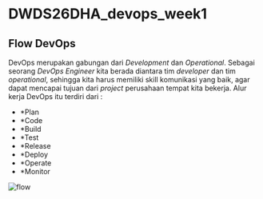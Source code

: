 # DWDS26DHA_devops_week1

## Flow DevOps
  DevOps merupakan gabungan dari *Development* dan *Operational*. Sebagai seorang *DevOps Engineer* kita berada diantara tim *developer* dan tim *operational*, sehingga kita harus memiliki skill komunikasi yang baik, agar dapat mencapai tujuan dari *project* perusahaan tempat kita bekerja. Alur kerja DevOps itu terdiri dari :
  * *Plan
  * *Code
  * *Build
  * *Test
  * *Release
  * *Deploy
  * *Operate
  * *Monitor
  
<p align="center">
  
![flow](https://user-images.githubusercontent.com/90166624/133670456-b60ebe84-b02b-445a-9af0-61a59a4d2ad8.jpg)
</p>

